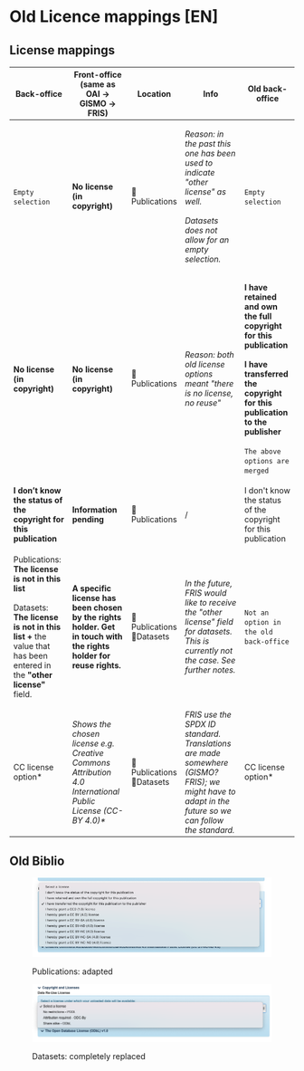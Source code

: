 # Old Licence mappings \[EN]

## License mappings

| Back-office                                                                                                                                                                                                                    | Front-office (same as OAI -> GISMO -> FRIS)                                                                        | Location                            | Info                                                                                                                                                            | Old back-office                                                                                                                                                                                                                          |
| ------------------------------------------------------------------------------------------------------------------------------------------------------------------------------------------------------------------------------ | ------------------------------------------------------------------------------------------------------------------ | ----------------------------------- | --------------------------------------------------------------------------------------------------------------------------------------------------------------- | ---------------------------------------------------------------------------------------------------------------------------------------------------------------------------------------------------------------------------------------- |
| `Empty selection`                                                                                                                                                                                                              | **No license (in copyright)**                                                                                      | 📃Publications                      | <p><em>Reason: in the past this one has been used to indicate "other license" as well.</em><br><br><em>Datasets does not allow for an empty selection.</em></p> | `Empty selection`                                                                                                                                                                                                                        |
| **No license (in copyright)**                                                                                                                                                                                                  | **No license (in copyright)**                                                                                      | 📃Publications                      | _Reason: both old license options meant "there is no license, no reuse"_                                                                                        | <p><strong>I have retained and own the full copyright for this publication</strong><br><br><strong>I have transferred the copyright for this publication to the publisher</strong> <br><br><code>The above options are merged</code></p> |
| **I don’t know the status of the copyright for this publication**                                                                                                                                                              | **Information pending**                                                                                            | 📃Publications                      | /                                                                                                                                                               | I don't know the status of the copyright for this publication                                                                                                                                                                            |
| <p>Publications:<br><strong>The license is not in this list</strong><br><br>Datasets:<br><strong>The license is not in this list +</strong> the value that has been entered in the <strong>"other license"</strong> field.</p> | **A specific license has been chosen by the rights holder. Get in touch with the rights holder for reuse rights.** | <p>📃Publications<br>🔢Datasets</p> | _In the future, FRIS would like to receive the "other license" field for datasets. This is currently not the case. See further notes._                          | `Not an option in the old back-office`                                                                                                                                                                                                   |
| CC license option\*                                                                                                                                                                                                            | _Shows the chosen license e.g. Creative Commons Attribution 4.0 International Public License (CC-BY 4.0)\*_        | <p>📃Publications<br>🔢Datasets</p> | _FRIS use the SPDX ID standard. Translations are made somewhere (GISMO? FRIS); we might have to adapt in the future so we can follow the standard._             | CC license option\*                                                                                                                                                                                                                      |

## Old Biblio

<figure><img src="../../../../.gitbook/assets/licenses-publications.png" alt=""><figcaption><p>Publications: adapted</p></figcaption></figure>

<figure><img src="../../../../.gitbook/assets/licenses-datasets.png" alt=""><figcaption><p>Datasets: completely replaced</p></figcaption></figure>
